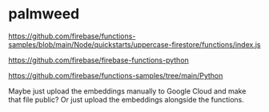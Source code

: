 # palmweed

https://github.com/firebase/functions-samples/blob/main/Node/quickstarts/uppercase-firestore/functions/index.js

https://github.com/firebase/firebase-functions-python

https://github.com/firebase/functions-samples/tree/main/Python

Maybe just upload the embeddings manually to Google Cloud and make that file public? Or just upload the embeddings alongside the functions.
